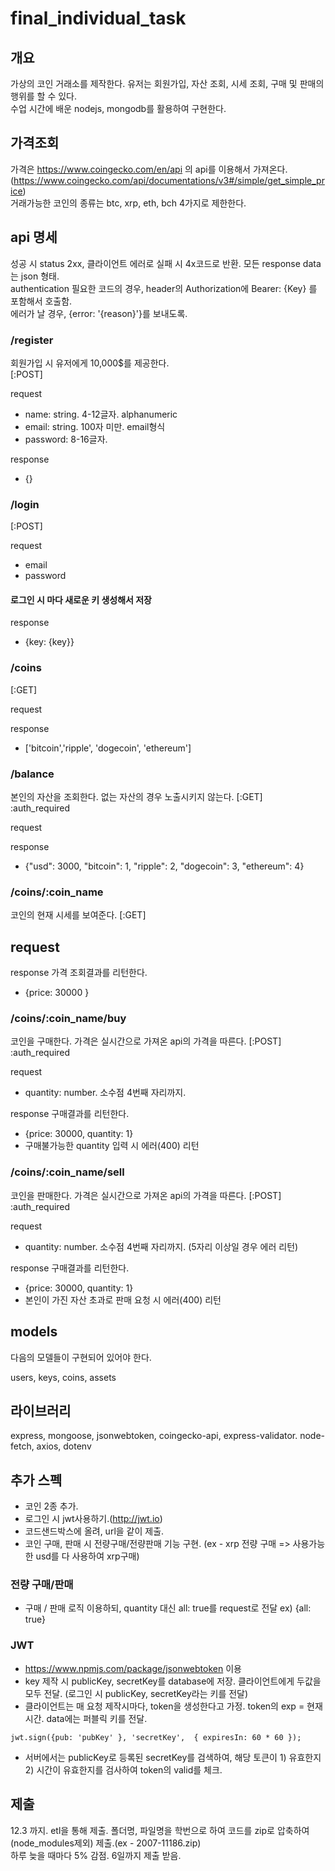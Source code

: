# final_individual_task

## 개요

가상의 코인 거래소를 제작한다. 유저는 회원가입, 자산 조회, 시세 조회, 구매 및 판매의 행위를 할 수 있다.  
수업 시간에 배운 nodejs, mongodb를 활용하여 구현한다.

## 가격조회

가격은 https://www.coingecko.com/en/api 의 api를 이용해서 가져온다. (https://www.coingecko.com/api/documentations/v3#/simple/get_simple_price)  
거래가능한 코인의 종류는 btc, xrp, eth, bch 4가지로 제한한다.  


## api 명세

성공 시 status 2xx, 클라이언트 에러로 실패 시 4x코드로 반환. 
모든 response data는 json 형태.  
authentication 필요한 코드의 경우, header의 Authorization에 Bearer: {Key} 를 포함해서 호출함.  
에러가 날 경우, {error: '{reason}'}를 보내도록.


### /register
회원가입 시 유저에게 10,000$를 제공한다.  
[:POST]

request

- name: string. 4-12글자. alphanumeric
- email: string. 100자 미만. email형식
- password: 8-16글자.


response
 - {}

### /login
[:POST]

request
- email
- password

#### 로그인 시 마다 새로운 키 생성해서 저장

response
- {key: {key}}

### /coins
[:GET]

request


response
- ['bitcoin','ripple', 'dogecoin', 'ethereum']

### /balance
본인의 자산을 조회한다. 없는 자산의 경우 노출시키지 않는다.
[:GET]  
:auth_required  


request

response
- {"usd": 3000, "bitcoin": 1, "ripple": 2, "dogecoin": 3, "ethereum": 4}

### /coins/:coin_name
코인의 현재 시세를 보여준다.
[:GET]

request
- 

response
가격 조회결과를 리턴한다.
- {price: 30000 }


### /coins/:coin_name/buy
코인을 구매한다. 가격은 실시간으로 가져온 api의 가격을 따른다.
[:POST]
:auth_required  

request
- quantity: number. 소수점 4번째 자리까지.

response
구매결과를 리턴한다.
- {price: 30000, quantity: 1}
- 구매불가능한 quantity 입력 시 에러(400) 리턴

### /coins/:coin_name/sell
코인을 판매한다. 가격은 실시간으로 가져온 api의 가격을 따른다.
[:POST]
:auth_required  


request
- quantity: number. 소수점 4번째 자리까지. (5자리 이상일 경우 에러 리턴)


response
구매결과를 리턴한다.
- {price: 30000, quantity: 1}
- 본인이 가진 자산 초과로 판매 요청 시 에러(400) 리턴


## models

다음의 모델들이 구현되어 있어야 한다.  

users, keys, coins, assets

## 라이브러리

express, mongoose, jsonwebtoken, coingecko-api, express-validator. node-fetch, axios, dotenv

## 추가 스펙

- 코인 2종 추가.  
- 로그인 시 jwt사용하기.(http://jwt.io)  
- 코드샌드박스에 올려, url을 같이 제출.
- 코인 구매, 판매 시 전량구매/전량판매 기능 구현. (ex - xrp 전량 구매 => 사용가능한 usd를 다 사용하여 xrp구매)

### 전량 구매/판매

- 구매 / 판매 로직 이용하되, quantity 대신 all: true를 request로 전달
ex) {all: true}

### JWT

- https://www.npmjs.com/package/jsonwebtoken 이용  
- key 제작 시 publicKey, secretKey를 database에 저장. 클라이언트에게 두값을 모두 전달. (로그인 시 publicKey, secretKey라는 키를 전달)
- 클라이언트는 매 요청 제작시마다, token을 생성한다고 가정. token의 exp = 현재시간. data에는 퍼블릭 키를 전달.  
```
jwt.sign({pub: 'pubKey' }, 'secretKey',  { expiresIn: 60 * 60 });
```

 - 서버에서는 publicKey로 등록된 secretKey를 검색하여, 해당 토큰이 1) 유효한지 2) 시간이 유효한지를 검사하여 token의 valid를 체크.
 
 

## 제출
12.3 까지. etl을 통해 제출. 
폴더명, 파일명을 학번으로 하여 코드를 zip로 압축하여(node_modules제외) 제출.(ex - 2007-11186.zip)  
하루 늦을 때마다 5% 감점. 6일까지 제출 받음.  

